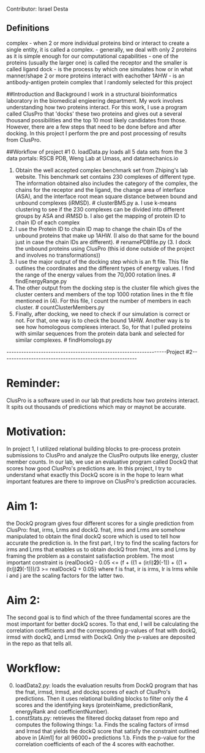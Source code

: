 Contributor: Israel Desta

## Definitions
complex - when 2 or more individual proteins bind or interact to create a single entity, it is called a complex.
	- generally, we deal with only 2 proteins as it is simple enough for our computational capabilities
	- one of the proteins (usually the larger one) is called the receptor and the smaller is called ligand 
dock    - is the process by which one simulates how or in what manner/shape 2 or more proteins interact with eachother
1AHW    - is an antibody-antigen protein complex that I randomly selected for this project

##Introduction and Background
I work in a structural bioinformatics laboratory in the biomedical engieering department. My work involves understanding how two proteins interact.
For this work, I use a program called ClusPro that 'docks' these two proteins and gives out a several thousand possibilities and the top 10 most
likely candidates from those. However, there are a few steps that need to be done before and after docking. In this project I perform the pre and
post processing of results from ClusPro. 

##Workflow of project #1
0. loadData.py loads all 5 data sets from the 3 data portals: RSCB PDB, Weng Lab at Umass, and datamechanics.io
1. Obtain the well accepted complex benchmark set from Zhiping's lab website. This benchmark set contains 230 complexes of different type. The 
information obtained also includes the category of the complex, the chains for the receptor and the ligand, the change area of interface (ASA), 
and the interface root mean square distance between bound and unbound complexes (iRMSD). # clusterBM5.py 
	a. I use k-means clustering to see if the 230 complexes can be divided into different groups by ASA and iRMSD
	b. I also get the mapping of protein ID to chain ID of each complex
2. I use the Protein ID to chain ID map to change the chain IDs of the unbound proteins that make up 1AHW. (I also do that same for the bound
just in case the chain IDs are different). # renamePDBfile.py
(3. I dock the unbound proteins using ClusPro (this id done outside of the project and involves no transformations))
4. I use the major output of the docking step which is an ft file. This file outlines the coordinates and the different types of energy values.
I find the range of the energy values from the 70,000 rotation lines. # findEnergyRange.py
5. The other output from the docking step is the cluster file which gives the cluster centers and members of the top 1000 rotation lines in the 
ft file mentioned in (4). For this file, I count the number of members in each cluster. # countClusterMembers.py
6. Finally, after docking, we need to check if our simulation is correct or not. For that, one way is to check the bound 1AHW. Another way is to
see how homologous complexes interact. So, for that I pulled proteins with similar sequences from the protein data bank and selected for similar
complexes. # findHomologs.py

-----------------------------------------------------------------Project #2-------------------------------------------------------
# Reminder: 
ClusPro is a software used in our lab that predicts how two proteins interact. It spits out thousands of predictions which may or maynot be accurate.

# Motivation: 
In project 1, I utilized relational building blocks to pre-process protein submissions to ClusPro and analyze the ClusPro outputs like energy, cluster member counts. In our lab, we use an evaluative program called DockQ that scores how good ClusPro's predictions are. In this project, I try to understand what exactly this DockQ score is in the hope to learn what important features are there to improve on ClusPro's prediction accuracies. 

# Aim 1: 
the DockQ program gives four different scores for a single prediction from ClusPro: fnat, irms, Lrms and dockQ. fnat, irms and Lrms are somehow manipulated to obtain the final dockQ score which is used to tell how accurate the prediction is. In the first part, I try to find the scaling factors for irms and Lrms that enables us to obtain dockQ from fnat, irms and Lrms by framing the problem as a constaint satisfaction problem.  The most important constraint is {realDockQ - 0.05 <= (f + ((1 + (ir/i)**2)**(-1)) + ((1 + (lr/j)**2)**(-1)))/3 >= realDockQ + 0.05} where f is fnat, ir is irms, lr is lrms while i and j are the scaling factors for the latter two.

# Aim 2: 
The second goal is to find which of the three fundamental scores are the most important for better dockQ scores. To that end, I will be calculating the correlation coefficients and the corresponding p-values of fnat with dockQ, irmsd with dockQ, and Lrmsd with DockQ. Only the p-values are deposited in the repo as that tells all. 

# Workflow:
0. loadData2.py: loads the evaluation results from DockQ program that has the fnat, irmsd, lrmsd, and dockq scores of each of ClusPro's predictions. Then it uses relational building blocks to filter only the 4 scores and the identifying keys (proteinName, predictionRank, energyRank and coefficientNumber). 
1. constStats.py: retrieves the filtered dockq dataset from repo and computes the following things:
	1.a. Finds the scaling factors of irmsd and lrmsd that yields the dockQ score that satisfy the constraint outlined above in [Aim1] for all 96000+ predictions
	1.b. Finds the p-value for the correlation coefficients of each of the 4 scores with eachother. 
